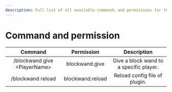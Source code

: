 ```yaml
---
description: Full list of all available commands and permissions for the plugin.
---
```


# Command and permission

| Command | Permission | Description |
| :---: | :---: | :---: |
| /blockwand give &lt;PlayerName&gt; | blockwand.give | Give a block wand to a specific player. |
| /blockwand reload | blockwand.reload | Reload config file of plugin. |



